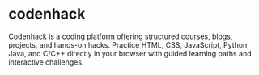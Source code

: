 # codenhack
Codenhack is a coding platform offering structured courses, blogs, projects, and hands-on hacks. Practice HTML, CSS, JavaScript, Python, Java, and C/C++ directly in your browser with guided learning paths and interactive challenges.
